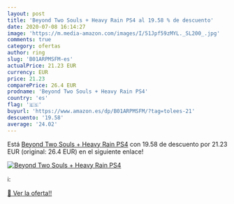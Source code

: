 ```yaml
---
layout: post
title: 'Beyond Two Souls + Heavy Rain PS4 al 19.58 % de descuento'
date: 2020-07-08 16:14:27
image: 'https://m.media-amazon.com/images/I/51Jpf59zMYL._SL200_.jpg'
comments: true
category: ofertas
author: ring
slug: 'B01ARPMSFM-es'
actualPrice: 21.23 EUR
currency: EUR
price: 21.23
comparePrice: 26.4 EUR
prodname: 'Beyond Two Souls + Heavy Rain PS4'
country: 'es'
flag: '🇪🇸'
buyurl: 'https://www.amazon.es/dp/B01ARPMSFM/?tag=tolees-21'
descuento: '19.58'
average: '24.02'
---
```


Está [Beyond Two Souls + Heavy Rain PS4](https://www.amazon.es/dp/B01ARPMSFM/?tag=tolees-21) con 19.58 de descuento por 21.23 EUR (original: 26.4 EUR) en el siguiente enlace!

[![Beyond Two Souls + Heavy Rain PS4](https://m.media-amazon.com/images/I/51Jpf59zMYL._SL200_.jpg)](https://www.amazon.es/dp/B01ARPMSFM/?tag=tolees-21)

ℹ️:


[🛒 Ver la oferta!!](https://www.amazon.es/dp/B01ARPMSFM/?tag=tolees-21)
